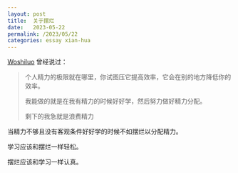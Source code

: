 ```yaml
---
layout: post
title:  关于摆烂
date:   2023-05-22
permalink: /2023/05/22
categories: essay xian-hua
---
```


[Woshiluo](https://blog.woshiluo.com/2271.html) 曾经说过：

>   个人精力的极限就在哪里，你试图压它提高效率，它会在别的地方降低你的效率。
>
>   我能做的就是在我有精力的时候好好学，然后努力做好精力分配。
>
>   剩下的我急就是浪费精力

当精力不够且没有客观条件好好学的时候不如摆烂以分配精力。

学习应该和摆烂一样轻松。

摆烂应该和学习一样认真。
